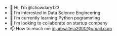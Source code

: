 - 👋 Hi, I’m @chowdary123
- 👀 I’m interested in Data Science Engineering
- 🌱 I’m currently learning Python pogramming
- 💞️ I’m looking to collaborate on startup company
- 📫 How to reach me injamsaiteja2000@gmail.com

<!---
chowdary123/chowdary123 is a ✨ special ✨ repository because its `README.md` (this file) appears on your GitHub profile.
You can click the Preview link to take a look at your changes.
--->

